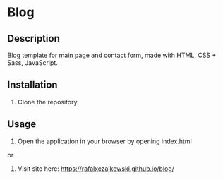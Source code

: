 # Blog

## Description

Blog template for main page and contact form, made with HTML, CSS + Sass, JavaScript.

## Installation
1. Clone the repository.

## Usage
1. Open the application in your browser by opening index.html

or

1. Visit site here: https://rafalxczajkowski.github.io/blog/
